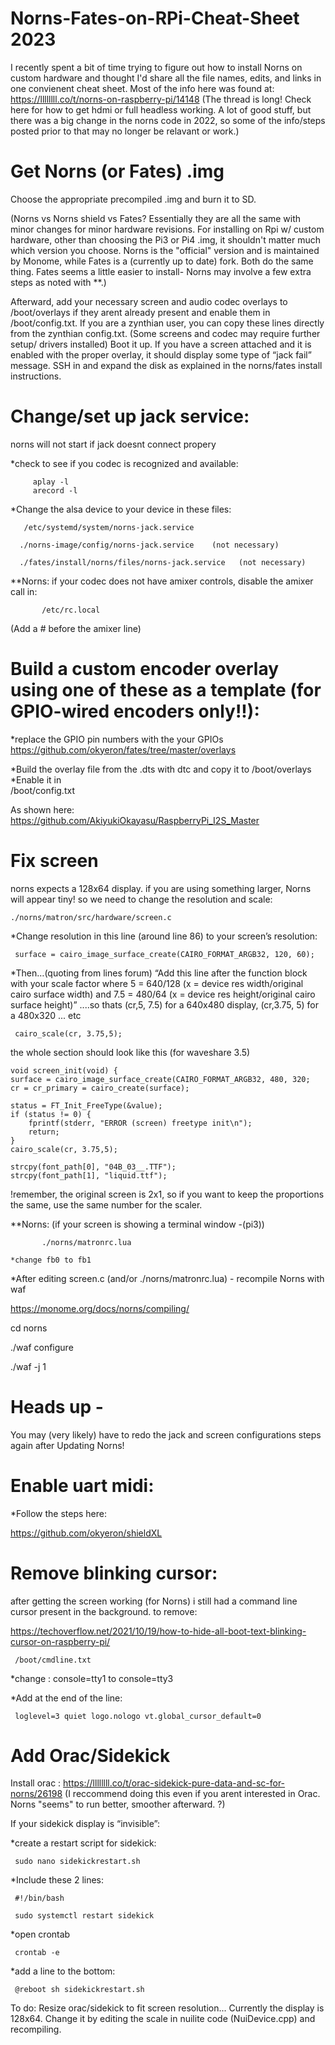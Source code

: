 # Norns-Fates-on-RPi-Cheat-Sheet  2023
I recently spent a bit of time trying to figure out how to install Norns on custom hardware and thought I'd share all the file names, edits, and links in one convienent cheat sheet. 
Most of the info here was found at:  https://llllllll.co/t/norns-on-raspberry-pi/14148    (The thread is long!  Check here for how to get hdmi or full headless working.   A lot of good stuff, but there was a big change in the norns code in 2022, so some of the info/steps posted prior to that may no longer be relavant or work.)

# Get Norns (or Fates) .img
Choose the appropriate precompiled .img and burn it  to SD.  

(Norns vs Norns shield vs Fates?  Essentially they are all the same with minor changes for minor hardware revisions.   For installing on Rpi w/ custom hardware, other than choosing the Pi3 or Pi4 .img, it shouldn't matter much which version you choose.  Norns is the "official" version and is maintained by Monome, while Fates is a (currently up to date) fork. Both do the same thing.  Fates seems a little easier to install- Norns may involve a few extra steps as noted with **.)

Afterward, add your necessary screen and audio codec overlays to /boot/overlays if they arent already present and enable them in /boot/config.txt.  If you are a zynthian user, you can copy these lines directly from the zynthian config.txt.   (Some screens and codec may require further setup/ drivers installed)
Boot it up.   If you have a screen attached and it is enabled with the proper overlay, it should  display  some type of “jack fail” message.  SSH in and expand the disk as explained in the norns/fates install instructions.

# Change/set up jack service:
norns will not  start if jack doesnt connect propery

*check to see if you codec is recognized and available:
         
         aplay -l
         arecord -l

*Change the alsa device to your device in these files: 
 
       /etc/systemd/system/norns-jack.service
 
      ./norns-image/config/norns-jack.service    (not necessary)
 
      ./fates/install/norns/files/norns-jack.service   (not necessary)

**Norns: if your codec does not have amixer controls, disable the amixer call in:  
 
           /etc/rc.local

  (Add a # before the amixer line)

# Build a custom encoder overlay using one of these as a template  (for GPIO-wired encoders only!!): 
*replace the GPIO pin numbers with the your GPIOs
https://github.com/okyeron/fates/tree/master/overlays

*Build the overlay file from the .dts  with dtc  and copy it to /boot/overlays
*Enable it in  
     /boot/config.txt

As shown here:  https://github.com/AkiyukiOkayasu/RaspberryPi_I2S_Master

# Fix screen 
norns expects a 128x64 display.  if you are using something larger, Norns will appear tiny! so we need to change the resolution and scale:

    ./norns/matron/src/hardware/screen.c

*Change resolution in this line (around line 86) to your screen’s resolution:

     surface = cairo_image_surface_create(CAIRO_FORMAT_ARGB32, 120, 60);

*Then…(quoting from lines forum)  “Add this line after the function block with your scale factor
where 5 = 640/128
(x = device res width/original cairo surface width)
and 7.5 = 480/64
(x = device res height/original cairo surface height)”    ....so thats (cr,5, 7.5) for a 640x480 display,   (cr,3.75, 5) for a 480x320  ... etc

     cairo_scale(cr, 3.75,5);
   

the whole section should look like this (for waveshare 3.5)

    void screen_init(void) {
    surface = cairo_image_surface_create(CAIRO_FORMAT_ARGB32, 480, 320;
    cr = cr_primary = cairo_create(surface);

    status = FT_Init_FreeType(&value);
    if (status != 0) {
        fprintf(stderr, "ERROR (screen) freetype init\n");
        return;
    }
    cairo_scale(cr, 3.75,5);
    
    strcpy(font_path[0], "04B_03__.TTF");
    strcpy(font_path[1], "liquid.ttf");
    
!remember, the original screen is 2x1, so if you want to keep the proportions the same, use the same number for the scaler.  

**Norns: (if your screen is showing a terminal window -(pi3))

           ./norns/matronrc.lua      
           
    *change fb0 to fb1 



*After editing screen.c (and/or ./norns/matronrc.lua)  - recompile Norns with waf
 
 https://monome.org/docs/norns/compiling/

  cd norns

 ./waf configure

 ./waf -j 1

# Heads up -  
You may (very likely) have to redo the jack and screen configurations steps again after Updating Norns!

# Enable uart midi:
*Follow the steps here:

https://github.com/okyeron/shieldXL

# Remove blinking cursor:
after getting the screen working (for Norns) i still had a command line cursor present in the background. 
to remove:

https://techoverflow.net/2021/10/19/how-to-hide-all-boot-text-blinking-cursor-on-raspberry-pi/

     /boot/cmdline.txt
 
*change :  console=tty1 to console=tty3

*Add at the end of the line:  

     loglevel=3 quiet logo.nologo vt.global_cursor_default=0



# Add Orac/Sidekick
Install orac :   https://llllllll.co/t/orac-sidekick-pure-data-and-sc-for-norns/26198
(I reccommend doing this even if you arent interested in Orac.  Norns "seems" to run better, smoother afterward.   ?)

If your sidekick display is “invisible”:

*create a restart script  for sidekick:

     sudo nano sidekickrestart.sh

*Include these 2 lines:

     #!/bin/bash

     sudo systemctl restart sidekick

*open crontab 

     crontab -e  

*add a line to the bottom:

     @reboot sh sidekickrestart.sh

To do:   Resize orac/sidekick to fit screen resolution... Currently the display is 128x64.   Change it by editing the scale in nuilite code (NuiDevice.cpp)  and recompiling. 
 


